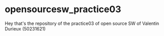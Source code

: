 # opensourcesw_practice03

Hey that's the repository of the practice03 of open source SW of Valentin Durieux (50231621)